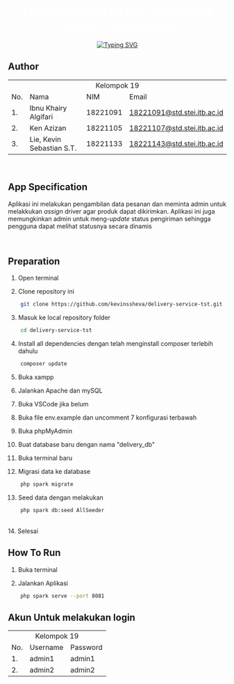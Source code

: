 <div align="center">
    <h1 align="center">
    <span style="color: white; font-weight: bold;">TUGAS BESAR II3160 Teknolohgi Sistem Terintegrasi</span>
    </h1>
</div>

<div align="center">
    <a href="https://git.io/typing-svg"><img src="https://readme-typing-svg.demolab.com?font=Fira+Code&pause=1000&random=false&width=435&lines=Kelompok+19+Kelas+01+TST" alt="Typing SVG" /></a>
</div>

## **Author**

<p align="center"> 
<table>
    <tr>
        <td colspan=4 align="center">Kelompok 19</td>
    </tr>
    <tr>
        <td>No.</td>
        <td>Nama</td>
        <td>NIM</td>
        <td>Email</td>
    </tr>
    <tr>
        <td>1.</td>
        <td>Ibnu Khairy Algifari</td>
        <td>18221091</td>
        <td><a href="mailto:18221091@std.stei.itb.ac.id">18221091@std.stei.itb.ac.id</a></td>
    </tr>
    <tr>
        <td>2.</td>
        <td>Ken Azizan</td>
        <td>18221105</td>
        <td><a href="mailto:18221107@std.stei.itb.ac.id">18221107@std.stei.itb.ac.id</a></td>
    </tr>
    <tr>
        <td>3.</td>
        <td>Lie, Kevin Sebastian S.T.</td>
        <td>18221133</td>
        <td><a href="mailto:18221143@std.stei.itb.ac.id">18221143@std.stei.itb.ac.id</a></td>
    </tr>
</table>
</p>

<br>

## **App Specification**
<p>
    Aplikasi ini melakukan pengambilan data pesanan dan meminta admin untuk melakkukan <i>assign</i> driver agar produk dapat dikirimkan. Aplikasi ini juga memungkinkan admin untuk meng-<i>update</i> status pengiriman sehingga pengguna dapat melihat statusnya secara dinamis
</p>

<br>

## **Preparation**
1. Open terminal</br>

2. Clone repository ini</br>
```bash
    git clone https://github.com/kevinssheva/delivery-service-tst.git
```

3. Masuk ke local repository folder</br>
```bash
    cd delivery-service-tst
```

4. Install all dependencies dengan telah menginstall composer terlebih dahulu</br>
```bash
    composer update
```

5. Buka xampp</br>

6. Jalankan Apache dan mySQL</br>

7. Buka VSCode jika belum</br>

8. Buka file env.example dan uncomment 7 konfigurasi terbawah</br>

9. Buka phpMyAdmin</br>

10. Buat database baru dengan nama "delivery_db"

11. Buka terminal baru</br>

12. Migrasi data ke database</br>
```bash
    php spark migrate
```

13. Seed data dengan melakukan</br>
```bash
    php spark db:seed AllSeeder
```
<br>
14. Selesai

## **How To Run**
1. Buka terminal</br>

2. Jalankan Aplikasi</br>
```bash
    php spark serve --port 8081
```

## **Akun Untuk melakukan login**
<p align="center"> 
<table>
    <tr>
        <td colspan=3 align="center">Kelompok 19</td>
    </tr>
    <tr>
        <td>No.</td>
        <td>Username</td>
        <td>Password</td>
    </tr>
    <tr>
        <td>1.</td>
        <td>admin1</td>
        <td>admin1</td>
    </tr>
    <tr>
        <td>2.</td>
        <td>admin2</td>
        <td>admin2</td>
    </tr>
</table>
</p>

